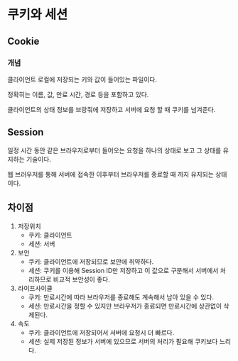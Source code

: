# 쿠키와 세션

## Cookie

### 개념

클라이언트 로컬에 저장되는 키와 값이 들어있는 파일이다.

정확히는 이름, 값, 만료 시간, 경로 등을 포함하고 있다.

클라이언트의 상태 정보를 브랑줘에 저장하고 서버에 요청 할 때 쿠키를 넘겨준다.

## Session

일정 시간 동안 같은 브라우저로부터 들어오는 요청을 하나의 상태로 보고 그 상태를 유지하는 기술이다.

웹 브러우저를 통해 서버에 접속한 이후부터 브라우저를 종료할 때 까지 유지되는 상태이다.

## 차이점

1. 저장위치
   - 쿠키: 클라이언트
   - 세션: 서버
2. 보안
   - 쿠키: 클라이언트에 저장되므로 보안에 취약하다.
   - 세션: 쿠키를 이용해 Session ID만 저장하고 이 값으로 구분해서 서버에서 처리하므로 비교적 보안성이 좋다.
3. 라이프사이클
   - 쿠키: 만료시간에 따라 브라우저를 종료해도 계속해서 남아 있을 수 있다.
   - 세션: 만료시간을 정할 수 있지만 브라우저가 종료되면 만료시간에 상관없이 삭제된다.
4. 속도
   - 쿠키: 클라이언트에 저장되어서 서버에 요청시 더 빠르다.
   - 세션: 실제 저장된 정보가 서버에 있으므로 서버의 처리가 필요해 쿠키보다 느리다.
